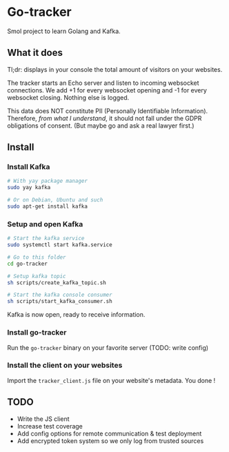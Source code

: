 # Go-tracker

Smol project to learn Golang and Kafka.

## What it does

Tl;dr: displays in your console the total amount of visitors on your websites.

The tracker starts an Echo server and listen to incoming websocket connections.
We add +1 for every websocket opening and -1 for every websocket closing. Nothing else is logged.

This data does NOT constitute PII (Personally Identifiable Information). Therefore, _from what I understand_, it should not fall under the GDPR obligations of consent.
(But maybe go and ask a real lawyer first.)

## Install

### Install Kafka

```bash
# With yay package manager
sudo yay kafka

# Or on Debian, Ubuntu and such
sudo apt-get install kafka
```

### Setup and open Kafka

```bash
# Start the kafka service
sudo systemctl start kafka.service

# Go to this folder
cd go-tracker

# Setup kafka topic
sh scripts/create_kafka_topic.sh

# Start the kafka console consumer
sh scripts/start_kafka_consumer.sh
```

Kafka is now open, ready to receive information.

### Install go-tracker

Run the `go-tracker` binary on your favorite server (TODO: write config)

### Install the client on your websites

Import the `tracker_client.js` file on your website's metadata.
You done !

## TODO

- Write the JS client
- Increase test coverage
- Add config options for remote communication & test deployment
- Add encrypted token system so we only log from trusted sources
